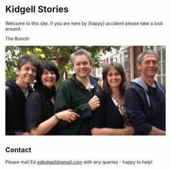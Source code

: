 # Kidgell Stories

Welcome to this site. If you are here by [happy] accident please take a look around.

The Bunch!

![The Kids](../assets/images/photo-2-cropped.jpg)

## Contact

Please mail Ed <edkidgell@gmail.com> with any queries - happy to help!


